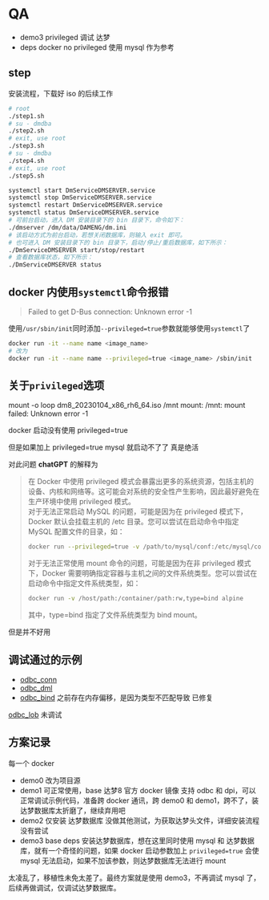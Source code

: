 # QA

- demo3 privileged 调试 达梦
- deps docker no privileged 使用 mysql 作为参考

## step

安装流程，下载好 iso 的后续工作

```bash
# root
./step1.sh
# su - dmdba
./step2.sh
# exit, use root
./step3.sh
# su - dmdba
./step4.sh
# exit, use root
./step5.sh

systemctl start DmServiceDMSERVER.service
systemctl stop DmServiceDMSERVER.service
systemctl restart DmServiceDMSERVER.service
systemctl status DmServiceDMSERVER.service
# 可前台启动，进入 DM 安装目录下的 bin 目录下，命令如下：
./dmserver /dm/data/DAMENG/dm.ini
# 该启动方式为前台启动，若想关闭数据库，则输入 exit 即可。
# 也可进入 DM 安装目录下的 bin 目录下，启动/停止/重启数据库，如下所示：
./DmServiceDMSERVER start/stop/restart
# 查看数据库状态，如下所示：
./DmServiceDMSERVER status
```

## docker 内使用`systemctl`命令报错

> Failed to get D-Bus connection: Unknown error -1

使用`/usr/sbin/init`同时添加`--privileged=true`参数就能够使用`systemctl`了

```bash
docker run -it --name name <image_name>
# 改为
docker run -it --name name --privileged=true <image_name> /sbin/init
```

## 关于`privileged`选项

mount -o loop dm8_20230104_x86_rh6_64.iso /mnt
mount: /mnt: mount failed: Unknown error -1

docker 启动没有使用 privileged=true

但是如果加上 privileged=true mysql 就启动不了了 真是绝活

对此问题 **chatGPT** 的解释为

> 在 Docker 中使用 privileged 模式会暴露出更多的系统资源，包括主机的设备、内核和网络等。这可能会对系统的安全性产生影响，因此最好避免在生产环境中使用 privileged 模式。  
> 对于无法正常启动 MySQL 的问题，可能是因为在 privileged 模式下，Docker 默认会挂载主机的 /etc 目录。您可以尝试在启动命令中指定 MySQL 配置文件的目录，如：
>
> ```bash
> docker run --privileged=true -v /path/to/mysql/conf:/etc/mysql/conf.d -d mysql
> ```
>
> 对于无法正常使用 mount 命令的问题，可能是因为在非 privileged 模式下，Docker 需要明确指定容器与主机之间的文件系统类型。您可以尝试在启动命令中指定文件系统类型，如：
>
> ```bash
> docker run -v /host/path:/container/path:rw,type=bind alpine
> ```
>
> 其中，type=bind 指定了文件系统类型为 bind mount。

但是并不好用

## 调试通过的示例

- [odbc_conn](./odbctest/odbc_conn.c)
- [odbc_dml](./odbctest/odbc_dml.c)
- [odbc_bind](./odbctest/odbc_bind.c) 之前存在内存偏移，是因为类型不匹配导致 已修复

[odbc_lob](./odbctest/odbc_lob.c) 未调试

## 方案记录

每一个 docker

- demo0 改为项目源
- demo1 可正常使用，base 达梦8 官方 docker 镜像 支持 odbc 和 dpi，可以正常调试示例代码，准备跨 docker 通讯，跨 demo0 和 demo1，跨不了，装达梦数据库太折磨了，继续弃用吧
- demo2 仅安装 达梦数据库 没做其他测试，为获取达梦头文件，详细安装流程没有尝试
- demo3 base deps 安装达梦数据库，想在这里同时使用 mysql 和 达梦数据库，就有一个奇怪的问题，如果 docker 启动参数加上 `privileged=true` 会使 mysql 无法启动，如果不加该参数，则达梦数据库无法进行 mount

太凌乱了，移植性未免太差了。最终方案就是使用 demo3，不再调试 mysql 了，后续再做调试，仅调试达梦数据库。

